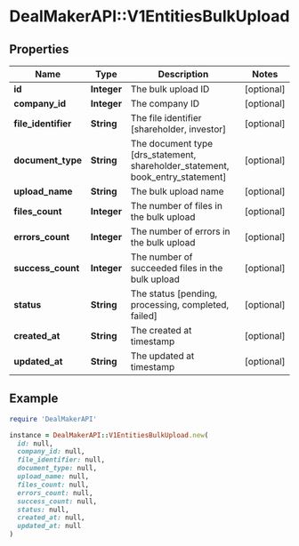 # DealMakerAPI::V1EntitiesBulkUpload

## Properties

| Name | Type | Description | Notes |
| ---- | ---- | ----------- | ----- |
| **id** | **Integer** | The bulk upload ID | [optional] |
| **company_id** | **Integer** | The company ID | [optional] |
| **file_identifier** | **String** | The file identifier [shareholder, investor] | [optional] |
| **document_type** | **String** | The document type [drs_statement, shareholder_statement, book_entry_statement] | [optional] |
| **upload_name** | **String** | The bulk upload name | [optional] |
| **files_count** | **Integer** | The number of files in the bulk upload | [optional] |
| **errors_count** | **Integer** | The number of errors in the bulk upload | [optional] |
| **success_count** | **Integer** | The number of succeeded files in the bulk upload | [optional] |
| **status** | **String** | The status [pending, processing, completed, failed] | [optional] |
| **created_at** | **String** | The created at timestamp | [optional] |
| **updated_at** | **String** | The updated at timestamp | [optional] |

## Example

```ruby
require 'DealMakerAPI'

instance = DealMakerAPI::V1EntitiesBulkUpload.new(
  id: null,
  company_id: null,
  file_identifier: null,
  document_type: null,
  upload_name: null,
  files_count: null,
  errors_count: null,
  success_count: null,
  status: null,
  created_at: null,
  updated_at: null
)
```

